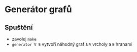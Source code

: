 # Generátor grafů

## Spuštění
- zavolej `make`
- `generator V E` vytvoří náhodný graf s `V` vrcholy a `E` hranami

